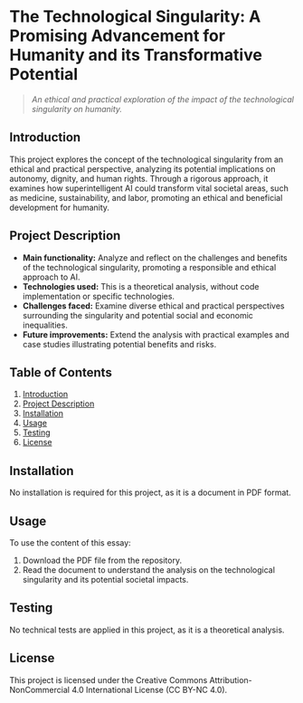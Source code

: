 # **The Technological Singularity: A Promising Advancement for Humanity and its Transformative Potential**
> *An ethical and practical exploration of the impact of the technological singularity on humanity.*

## **Introduction**
This project explores the concept of the technological singularity from an ethical and practical perspective, analyzing its potential implications on autonomy, dignity, and human rights. Through a rigorous approach, it examines how superintelligent AI could transform vital societal areas, such as medicine, sustainability, and labor, promoting an ethical and beneficial development for humanity.

## **Project Description**
- **Main functionality:** Analyze and reflect on the challenges and benefits of the technological singularity, promoting a responsible and ethical approach to AI.
- **Technologies used:** This is a theoretical analysis, without code implementation or specific technologies.
- **Challenges faced:** Examine diverse ethical and practical perspectives surrounding the singularity and potential social and economic inequalities.
- **Future improvements:** Extend the analysis with practical examples and case studies illustrating potential benefits and risks.

## **Table of Contents**
1. [Introduction](#introduction)
2. [Project Description](#project-description)
3. [Installation](#installation)
4. [Usage](#usage)
5. [Testing](#testing)
6. [License](#license)

## **Installation**
No installation is required for this project, as it is a document in PDF format.

## **Usage**
To use the content of this essay:
1. Download the PDF file from the repository.
2. Read the document to understand the analysis on the technological singularity and its potential societal impacts.

## **Testing**
No technical tests are applied in this project, as it is a theoretical analysis.

## **License**
This project is licensed under the Creative Commons Attribution-NonCommercial 4.0 International License (CC BY-NC 4.0).
